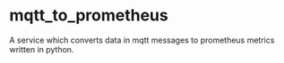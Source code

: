 # mqtt_to_prometheus
A service which converts data in mqtt messages to prometheus metrics written in python.
